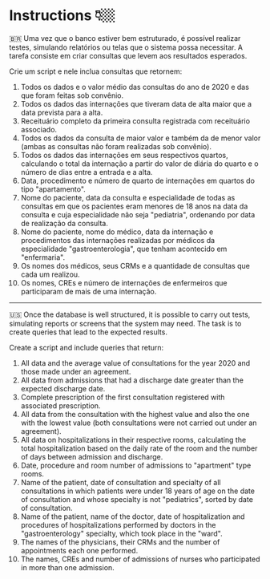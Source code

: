 # Instructions 👇🏼

🇧🇷 Uma vez que o banco estiver bem estruturado, é possível realizar testes, simulando relatórios ou telas que o sistema possa necessitar. A tarefa consiste em criar consultas que levem aos resultados esperados.

Crie um script e nele inclua consultas que retornem:

1. Todos os dados e o valor médio das consultas do ano de 2020 e das que foram feitas sob convênio.
2. Todos os dados das internações que tiveram data de alta maior que a data prevista para a alta.
3. Receituário completo da primeira consulta registrada com receituário associado.
4. Todos os dados da consulta de maior valor e também da de menor valor (ambas as consultas não foram realizadas sob convênio).
5. Todos os dados das internações em seus respectivos quartos, calculando o total da internação a partir do valor de diária do quarto e o número de dias entre a entrada e a alta.
6. Data, procedimento e número de quarto de internações em quartos do tipo "apartamento".
7. Nome do paciente, data da consulta e especialidade de todas as consultas em que os pacientes eram menores de 18 anos na data da consulta e cuja especialidade não seja "pediatria", ordenando por data de realização da consulta.
8. Nome do paciente, nome do médico, data da internação e procedimentos das internações realizadas por médicos da especialidade "gastroenterologia", que tenham acontecido em "enfermaria".
9. Os nomes dos médicos, seus CRMs e a quantidade de consultas que cada um realizou.
10. Os nomes, CREs e número de internações de enfermeiros que participaram de mais de uma internação.

-----------------------------------------------------------------------------------------------------------------------------------------------------------

🇺🇸 Once the database is well structured, it is possible to carry out tests, simulating reports or screens that the system may need. The task is to create queries that lead to the expected results.

Create a script and include queries that return:

1. All data and the average value of consultations for the year 2020 and those made under an agreement.
2. All data from admissions that had a discharge date greater than the expected discharge date.
3. Complete prescription of the first consultation registered with associated prescription.
4. All data from the consultation with the highest value and also the one with the lowest value (both consultations were not carried out under an agreement).
5. All data on hospitalizations in their respective rooms, calculating the total hospitalization based on the daily rate of the room and the number of days between admission and discharge.
6. Date, procedure and room number of admissions to "apartment" type rooms.
7. Name of the patient, date of consultation and specialty of all consultations in which patients were under 18 years of age on the date of consultation and whose specialty is not "pediatrics", sorted by date of consultation.
8. Name of the patient, name of the doctor, date of hospitalization and procedures of hospitalizations performed by doctors in the "gastroenterology" specialty, which took place in the "ward".
9. The names of the physicians, their CRMs and the number of appointments each one performed.
10. The names, CREs and number of admissions of nurses who participated in more than one admission.
